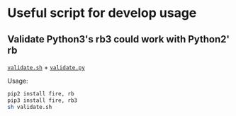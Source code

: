 # Useful script for develop usage

## Validate Python3's rb3 could work with Python2' rb

[`validate.sh`](validate.sh) + [`validate.py`](validate.py)

Usage:

```sh
pip2 install fire, rb
pip3 install fire, rb3
sh validate.sh
```
